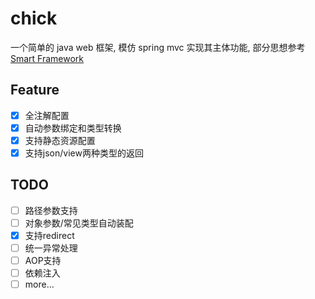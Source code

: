 # chick
一个简单的 java web 框架, 模仿 spring mvc 实现其主体功能, 部分思想参考[Smart Framework](https://my.oschina.net/huangyong/blog/158380)
## Feature
- [x] 全注解配置
- [x] 自动参数绑定和类型转换
- [x] 支持静态资源配置
- [x] 支持json/view两种类型的返回

## TODO
- [ ] 路径参数支持
- [ ] 对象参数/常见类型自动装配
- [x] 支持redirect
- [ ] 统一异常处理
- [ ] AOP支持
- [ ] 依赖注入
- [ ] more...